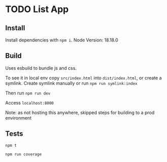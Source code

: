 # TODO List App

## Install

Install dependencies with `npm i`.
Node Version: 18.18.0

## Build

Uses esbuild to bundle js and css.


To see it in local env copy `src/index.html` into `dist/index.html`, or create a symlink.
Create symlink manually or run `npm run symlink:index`


Then run `npm run dev`


Access `localhost:8000`


Note: as not hosting this anywhere, skipped steps for building to a prod environment

## Tests

`npm t`

`npm run coverage`
